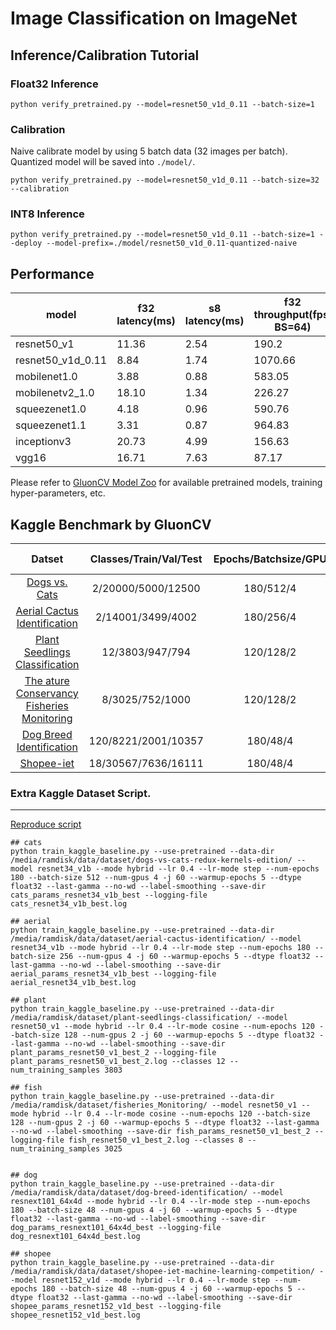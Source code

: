 # Image Classification on ImageNet

## Inference/Calibration Tutorial

### Float32 Inference

```
python verify_pretrained.py --model=resnet50_v1d_0.11 --batch-size=1
```

### Calibration

Naive calibrate model by using 5 batch data (32 images per batch). Quantized model will be saved into `./model/`.

```
python verify_pretrained.py --model=resnet50_v1d_0.11 --batch-size=32 --calibration
```

### INT8 Inference

```
python verify_pretrained.py --model=resnet50_v1d_0.11 --batch-size=1 --deploy --model-prefix=./model/resnet50_v1d_0.11-quantized-naive
```

## Performance

model | f32 latency(ms) | s8 latency(ms) | f32 throughput(fps, BS=64) | s8 throughput(fps, BS=64) | f32 accuracy | s8 accuracy
-- | -- | -- | -- | -- | -- | --
resnet50_v1 | 11.36 | 2.54 | 190.2 | 1363.75 | 77.21/93.56 | 76.34/93.13
resnet50_v1d_0.11 | 8.84 | 1.74 | 1070.66 | 10686.77 | 63.06/84.64 | 62.68/84.43
mobilenet1.0 | 3.88 | 0.88 | 583.05 | 5615.58 | 73.28/91.22 | 72.23/90.64
mobilenetv2_1.0 | 18.10 | 1.34 | 226.27 | 5005.94 | 71.89/90.53 | 70.87/89.88
squeezenet1.0 | 4.18 | 0.96 | 590.76 | 3393.09 | 57.74/80.33 | 56.98/79.66
squeezenet1.1 | 3.31 | 0.87 | 964.83 | 6027.15 | 58.00/80.47 | 57.02/79.73
inceptionv3 | 20.73 | 4.99 | 156.63 | 917.67 | 78.80/94.37 | 77.36/93.57
vgg16 | 16.71 | 7.63 | 87.17 | 399.62 | 73.06/91.18 | 71.94/90.59

Please refer to [GluonCV Model Zoo](http://gluon-cv.mxnet.io/model_zoo/index.html#image-classification)
for available pretrained models, training hyper-parameters, etc.


## Kaggle Benchmark by GluonCV 

|Datset| Classes/Train/Val/Test | Epochs/Batchsize/GPU |  Model | Gluoncv_Baseline(Score(1st)/Rank & Log)|
|:-------:|:-----:|:-------:|:-------:|:-------:|
|[Dogs vs. Cats](https://www.kaggle.com/c/dogs-vs-cats-redux-kernels-edition/data)|2/20000/5000/12500|180/512/4|resnet34_v1b| 0.17131(0.03302)/n% & [log](./log_baseline/cats_resnet34_v1b_best.log)|
|[Aerial Cactus Identification](https://www.kaggle.com/c/aerial-cactus-identification/data)|2/14001/3499/4002 |180/256/4|resnet34_v1b| 0.9711(1.0)/n% & [log](./log_baseline/aerial_resnet34_v1b_best.log)|
|[Plant Seedlings Classification](https://www.kaggle.com/c/plant-seedlings-classification)|12/3803/947/794 |120/128/2|resnet50_v1| 0.97607(1.0)/n% & [log](./log_baseline/plant_resnet50_v1_best.log)|
|[The ature Conservancy Fisheries Monitoring](https://www.kaggle.com/c/the-nature-conservancy-fisheries-monitoring)|8/3025/752/1000|120/128/2|resnet50_v1|1.01974(0.29535)/n% & [log](./log_baseline/fish_resnet50_v1_best.log)|
|[Dog Breed Identification](https://www.kaggle.com/c/dog-breed-identification)|120/8221/2001/10357|180/48/4|resnext101_64x4d| 1.54852(0:extra dataset)/n% & [log](./log_baseline/dog_resnext101_64x4d_best.log)|
|[Shopee-iet](https://www.kaggle.com/c/shopee-iet-machine-learning-competition/overview) | 18/30567/7636/16111  | 180/48/4|resnet152_v1d| 0.81750(0.87378)/n% & [log](./log_baseline/shopee_resnet152_v1d_best.log)|

### Extra Kaggle Dataset Script.
-------------
[Reproduce script](./train_kaggle_baseline.py)

```
## cats
python train_kaggle_baseline.py --use-pretrained --data-dir /media/ramdisk/data/dataset/dogs-vs-cats-redux-kernels-edition/ --model resnet34_v1b --mode hybrid --lr 0.4 --lr-mode step --num-epochs 180 --batch-size 512 --num-gpus 4 -j 60 --warmup-epochs 5 --dtype float32 --last-gamma --no-wd --label-smoothing --save-dir cats_params_resnet34_v1b_best --logging-file cats_resnet34_v1b_best.log

## aerial
python train_kaggle_baseline.py --use-pretrained --data-dir /media/ramdisk/data/dataset/aerial-cactus-identification/ --model resnet34_v1b --mode hybrid --lr 0.4 --lr-mode step --num-epochs 180 --batch-size 256 --num-gpus 4 -j 60 --warmup-epochs 5 --dtype float32 --last-gamma --no-wd --label-smoothing --save-dir aerial_params_resnet34_v1b_best --logging-file aerial_resnet34_v1b_best.log

## plant
python train_kaggle_baseline.py --use-pretrained --data-dir /media/ramdisk/dataset/plant-seedlings-classification/ --model resnet50_v1 --mode hybrid --lr 0.4 --lr-mode cosine --num-epochs 120 --batch-size 128 --num-gpus 2 -j 60 --warmup-epochs 5 --dtype float32 --last-gamma --no-wd --label-smoothing --save-dir plant_params_resnet50_v1_best_2 --logging-file plant_params_resnet50_v1_best_2.log --classes 12 --num_training_samples 3803

## fish
python train_kaggle_baseline.py --use-pretrained --data-dir /media/ramdisk/dataset/fisheries_Monitoring/ --model resnet50_v1 --mode hybrid --lr 0.4 --lr-mode cosine --num-epochs 120 --batch-size 128 --num-gpus 2 -j 60 --warmup-epochs 5 --dtype float32 --last-gamma --no-wd --label-smoothing --save-dir fish_params_resnet50_v1_best_2 --logging-file fish_resnet50_v1_best_2.log --classes 8 --num_training_samples 3025


## dog
python train_kaggle_baseline.py --use-pretrained --data-dir /media/ramdisk/data/dataset/dog-breed-identification/ --model resnext101_64x4d --mode hybrid --lr 0.4 --lr-mode step --num-epochs 180 --batch-size 48 --num-gpus 4 -j 60 --warmup-epochs 5 --dtype float32 --last-gamma --no-wd --label-smoothing --save-dir dog_params_resnext101_64x4d_best --logging-file dog_resnext101_64x4d_best.log

## shopee
python train_kaggle_baseline.py --use-pretrained --data-dir /media/ramdisk/data/dataset/shopee-iet-machine-learning-competition/ --model resnet152_v1d --mode hybrid --lr 0.4 --lr-mode step --num-epochs 180 --batch-size 48 --num-gpus 4 -j 60 --warmup-epochs 5 --dtype float32 --last-gamma --no-wd --label-smoothing --save-dir shopee_params_resnet152_v1d_best --logging-file shopee_resnet152_v1d_best.log
```



